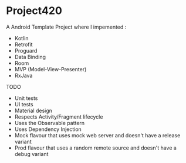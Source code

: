 # Project420
A Android Template Project where I impemented : 
  - Kotlin
  - Retrofit
  - Proguard
  - Data Binding
  - Room
  - MVP (Model-View-Presenter)
  - RxJava

TODO 
  - Unit tests
  - UI tests
  - Material design
  - Respects Activity/Fragment lifecycle
  - Uses the Observable pattern
  - Uses Dependency Injection
  - Mock flavour that uses mock web server and doesn't have a release variant
  - Prod flavour that uses a random remote source and doesn't have a debug variant
